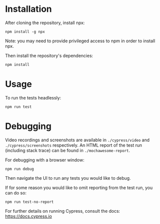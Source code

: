 # Installation
After cloning the repository, install npx:

`npm install -g npx`

Note: you may need to provide privileged access to npm in order to install npx.

Then install the repository's dependencies:

`npm install`

# Usage
To run the tests headlessly:

`npm run test`

# Debugging
Video recordings and screenshots are available in `./cypress/video` and `./cypress/screenshots` respectively. An HTML report of the test run (including stack trace) can be found in `./mochawesome-report`.

For debugging with a browser window:

`npm run debug`

Then navigate the UI to run any tests you would like to debug.

If for some reason you would like to omit reporting from the test run, you can do so:

`npm run test-no-report`


For further details on running Cypress, consult the docs: https://docs.cypress.io
